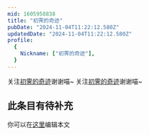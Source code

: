 ```yaml
---
mid: 1605958838
title: "初霁的奇迹"
pubDate: "2024-11-04T11:22:12.580Z"
updatedDate: "2024-11-04T11:22:12.580Z"
profile:
  {
    Nickname: ["初霁的奇迹"],
  }
---
```


关注[初霁的奇迹](https://space.bilibili.com/1605958838)谢谢喵~ 关注[初霁的奇迹](https://space.bilibili.com/1605958838)谢谢喵~

## 此条目有待补充
你可以在[这里](https://github.com/Yuhanawa/VTuber.ICU/edit/master/src/content/v/初霁的奇迹/index.md)编辑本文
